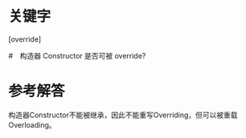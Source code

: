 # 关键字
[override]

#　构造器 Constructor 是否可被 override?

# 参考解答
构造器Constructor不能被继承，因此不能重写Overriding，但可以被重载
Overloading。
